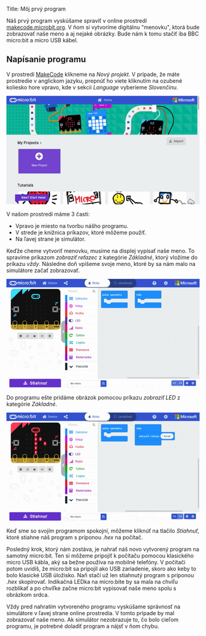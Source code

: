 Title:	Môj prvý program

Náš prvý program vyskúšame spraviť v online prostredí [makecode.microbit.org](https://makecode.microbit.org/).
V ňom si vytvoríme digitálnu "menovku", ktorá bude zobrazovať naše meno a aj nejaké obrázky. Bude nám k tomu stačiť iba
BBC micro:bit a micro USB kábel.

## Napísanie programu
V prostredí [MakeCode](https://makecode.microbit.org/) klikneme na *Nový projekt*. V prípade, že máte prostredie
v anglickom jazyku, prepnúť ho viete kliknutím na ozubené koliesko hore vpravo, kde v sekcii *Language* vyberieme
*Slovenčinu*.

![Animácia výberu jazyka v MakeCode](images/makecode_language.gif)

V našom prostredí máme 3 časti:

* Vpravo je miesto na tvorbu nášho programu.
* V strede je knižnica príkazov, ktoré môžeme použiť.
* Na ľavej strane je simulátor.

Keďže cheme vytvoriť menovku, musíme na displej vypísať naše meno. To spravíme príkazom *zobraziť reťazec* z kategórie
*Základné*, ktorý vložíme do príkazu *vždy*. Následne doň vpíšeme svoje meno, ktoré by sa nám malo na simulátore začať zobrazovať.

![Animácia tvorby kódu v MakeCode](images/makecode_string.gif)

Do programu ešte pridáme obrázok pomocou príkazu *zobraziť LED* z kategórie *Základné*.

![Animácia tvorby kódu v MakeCode](images/makecode_heart.gif)

Keď sme so svojím programom spokojní, môžeme kliknúť na tlačilo *Stiahnuť*, ktoré stiahne náš program s príponou *.hex* na
počítač.

Posledný krok, ktorý nám zostáva, je nahrať náš novo vytvorený program na samotný micro:bit. Ten si môžeme pripojiť
k počítaču pomocou klasického micro USB kábla, aký sa bežne používa na mobilné telefóny. V počítači potom uvidíš,
že micro:bit sa pripojil ako USB zariadenie, skoro ako keby to bolo klasické USB úložisko. Naň stačí už len stiahnutý
program s príponou *.hex* skopírovať. Indikačná LEDka na micro:bite by sa mala na chvíľu rozblikať a po chvíľke
začne micro:bit vypisovať naše meno spolu s obrázkom srdca.

Vždy pred nahratím vytvoreného programu vyskúšame správnosť na simulátore v ľavej strane online
prostredia. V tomto prípade by mal zobrazovať naše meno. Ak simulátor nezobrazuje to, čo bolo cieľom programu,
je potrebné doladiť program a nájsť v ňom chybu.